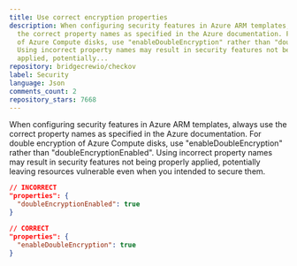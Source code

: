 ```yaml
---
title: Use correct encryption properties
description: When configuring security features in Azure ARM templates, always use
  the correct property names as specified in the Azure documentation. For double encryption
  of Azure Compute disks, use "enableDoubleEncryption" rather than "doubleEncryptionEnabled".
  Using incorrect property names may result in security features not being properly
  applied, potentially...
repository: bridgecrewio/checkov
label: Security
language: Json
comments_count: 2
repository_stars: 7668
---
```


When configuring security features in Azure ARM templates, always use the correct property names as specified in the Azure documentation. For double encryption of Azure Compute disks, use "enableDoubleEncryption" rather than "doubleEncryptionEnabled". Using incorrect property names may result in security features not being properly applied, potentially leaving resources vulnerable even when you intended to secure them.

```json
// INCORRECT
"properties": {
  "doubleEncryptionEnabled": true
}

// CORRECT
"properties": {
  "enableDoubleEncryption": true
}
```
